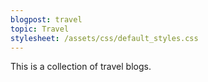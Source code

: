 ```yaml
---
blogpost: travel
topic: Travel
stylesheet: /assets/css/default_styles.css
---
```

This is a collection of travel blogs.